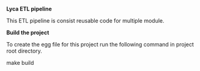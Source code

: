 **Lyca ETL pipeline**

This ETL pipeline is consist reusable code for multiple module.

**Build the project**

To create the egg file for this project run the following command in project root directory.

make build 